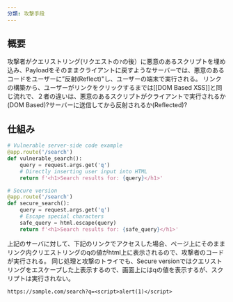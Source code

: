 ```yaml
---
分類: 攻撃手段
---
```

## 概要
攻撃者がクエリストリング(リクエストの`?`の後）に悪意のあるスクリプトを埋め込み、Payloadをそのままクライアントに戻すようなサーバーでは、悪意のあるコードをユーザーに”反射(Reflect)"し、ユーザーの端末で実行される。
リンクの構築から、ユーザーがリンクをクリックするまでは[[DOM Based XSS]]と同じ流れで、２者の違いは、悪意のあるスクリプトがクライアントで実行されるか(DOM Based)?サーバーに送信してから反射されるか(Reflected)?

## 仕組み
```python
# Vulnerable server-side code example
@app.route('/search')
def vulnerable_search():
    query = request.args.get('q')
    # Directly inserting user input into HTML
    return f'<h1>Search results for: {query}</h1>'

# Secure version
@app.route('/search')
def secure_search():
    query = request.args.get('q')
    # Escape special characters
    safe_query = html.escape(query)
    return f'<h1>Search results for: {safe_query}</h1>'
```

上記のサーバに対して、下記のリンクでアクセスした場合、ページ上にそのままリンク内クリエストリングのqの値がhtml上に表示されるので、攻撃者のコードが実行される。
同じ処理と攻撃のトライでも、Secure versionではクエリストリングをエスケープした上表示するので、画面上にはqの値を表示するが、スクリプトは実行されない。
```url
https://sample.com/search?q=<script>alert(1)</script>
```
